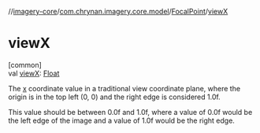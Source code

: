 //[imagery-core](../../../index.md)/[com.chrynan.imagery.core.model](../index.md)/[FocalPoint](index.md)/[viewX](view-x.md)

# viewX

[common]\
val [viewX](view-x.md): [Float](https://kotlinlang.org/api/latest/jvm/stdlib/kotlin/-float/index.html)

The [x](x.md) coordinate value in a traditional view coordinate plane, where the origin is in the top left (0, 0) and the right edge is considered 1.0f.

This value should be between 0.0f and 1.0f, where a value of 0.0f would be the left edge of the image and a value of 1.0f would be the right edge.
